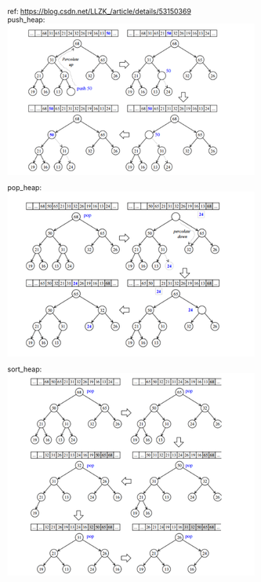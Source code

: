 ref: https://blog.csdn.net/LLZK_/article/details/53150369  
push_heap:  
![image text](https://github.com/RObodemon/Learn_MyTinySTL/blob/main/learnTinyStl_En/graph/pushHeap.png)  

pop_heap:  
![image text](https://github.com/RObodemon/Learn_MyTinySTL/blob/main/learnTinyStl_En/graph/popHeap.png)  

sort_heap:  
![image text](https://github.com/RObodemon/Learn_MyTinySTL/blob/main/learnTinyStl_En/graph/sortHeap.png)

